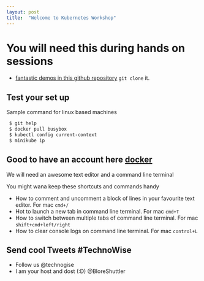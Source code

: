 ```yaml
---
layout: post
title:  "Welcome to Kubernetes Workshop"
---
```


# You will need this during hands on sessions
 
 - [fantastic demos in this github repository](https://github.com/shadjac/letscook.git) 
   `git clone` it.

## Test your set up
Sample command for linux based machines
 ```sh
  $ git help
  $ docker pull busybox
  $ kubectl config current-context
  $ minikube ip
```

## Good to have an account here [docker](https://hub.docker.com)

We will need an awesome text editor and a command line terminal

You might wana keep these shortcuts and commands handy

- How to comment and uncomment a block of lines in your favourite text editor. For mac `cmd+/`
- Hot to launch a new tab in command line terminal. For mac `cmd+T`
- How to switch between multiple tabs of command line terminal. For mac `shift+cmd+left/right`
- How to clear console logs on command line terminal. For mac `control+L`

## Send cool Tweets #TechnoWise
-  Follow us @technogise 
-  I am your host and dost (:D) @BloreShuttler
